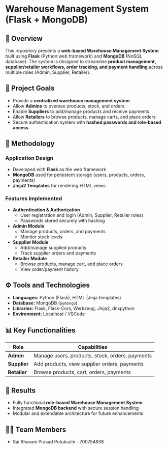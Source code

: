 
# Warehouse Management System (Flask + MongoDB)

## 📌 Overview
This repository presents a **web-based Warehouse Management System** built using **Flask** (Python web framework) and **MongoDB** (NoSQL database). The system is designed to streamline **product management, supplier/retailer workflows, order tracking, and payment handling** across multiple roles (Admin, Supplier, Retailer).

## 🎯 Project Goals
- Provide a **centralized warehouse management system**
- Allow **Admins** to oversee products, stock, and orders  
- Enable **Suppliers** to add/manage products and receive payments  
- Allow **Retailers** to browse products, manage carts, and place orders  
- Secure authentication system with **hashed passwords and role-based access**

## 🧠 Methodology
### Application Design
- Developed with **Flask** as the web framework  
- **MongoDB** used for persistent storage (users, products, orders, payments)  
- **Jinja2 Templates** for rendering HTML views  

### Features Implemented
- **Authentication & Authorization**
  - User registration and login (Admin, Supplier, Retailer roles)
  - Passwords stored securely with hashing
- **Admin Module**
  - Manage products, orders, and payments
  - Monitor stock levels
- **Supplier Module**
  - Add/manage supplied products
  - Track supplier orders and payments
- **Retailer Module**
  - Browse products, manage cart, and place orders
  - View order/payment history

## ⚙️ Tools and Technologies
- **Languages:** Python (Flask), HTML (Jinja templates)  
- **Database:** MongoDB (`pymongo`)  
- **Libraries:** Flask, Flask-Cors, Werkzeug, Jinja2, dnspython  
- **Environment:** Localhost / VSCode  

## 📊 Key Functionalities
| Role       | Capabilities                                  |
|------------|-----------------------------------------------|
| **Admin**  | Manage users, products, stock, orders, payments |
| **Supplier** | Add products, view supplier orders, payments   |
| **Retailer** | Browse products, cart, orders, payments        |

## 🧪 Results
- Fully functional **role-based Warehouse Management System**  
- Integrated **MongoDB backend** with secure session handling  
- Modular and extendable architecture for future enhancements  

## 👨‍💻 Team Members
- Sai Bhavani Prasad Potukuchi - 700754838  
